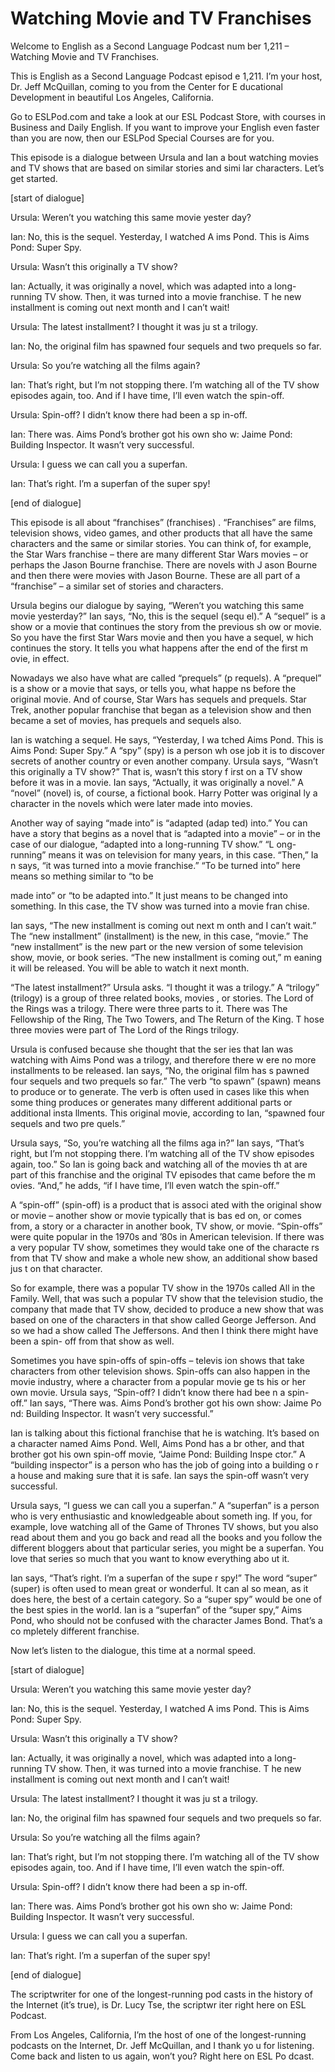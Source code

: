 # Watching Movie and TV Franchises

Welcome to English as a Second Language Podcast num ber 1,211 – Watching Movie and TV Franchises.

This is English as a Second Language Podcast episod e 1,211. I’m your host, Dr. Jeff McQuillan, coming to you from the Center for E ducational Development in beautiful Los Angeles, California.

Go to ESLPod.com and take a look at our ESL Podcast  Store, with courses in Business and Daily English. If you want to improve your English even faster than you are now, then our ESLPod Special Courses are for you.

This episode is a dialogue between Ursula and Ian a bout watching movies and TV shows that are based on similar stories and simi lar characters. Let’s get started.

[start of dialogue]

Ursula: Weren’t you watching this same movie yester day?

Ian: No, this is the sequel. Yesterday, I watched A ims Pond. This is Aims Pond: Super Spy.

Ursula: Wasn’t this originally a TV show?

Ian: Actually, it was originally a novel, which was  adapted into a long-running TV show. Then, it was turned into a movie franchise. T he new installment is coming out next month and I can’t wait!

Ursula: The latest installment? I thought it was ju st a trilogy.

Ian: No, the original film has spawned four sequels  and two prequels so far.

Ursula: So you’re watching all the films again?

Ian: That’s right, but I’m not stopping there. I’m watching all of the TV show episodes again, too. And if I have time, I’ll even watch the spin-off.

Ursula: Spin-off? I didn’t know there had been a sp in-off.

Ian: There was. Aims Pond’s brother got his own sho w: Jaime Pond: Building Inspector. It wasn’t very successful.

Ursula: I guess we can call you a superfan.

Ian: That’s right. I’m a superfan of the super spy!

[end of dialogue]

This episode is all about “franchises” (franchises) . “Franchises” are films, television shows, video games, and other products that all have the same characters and the same or similar stories. You can  think of, for example, the Star Wars franchise – there are many different Star  Wars movies – or perhaps the Jason Bourne franchise. There are novels with J ason Bourne and then there were movies with Jason Bourne. These are all part of a “franchise” – a similar set of stories and characters.

Ursula begins our dialogue by saying, “Weren’t you watching this same movie yesterday?” Ian says, “No, this is the sequel (sequ el).” A “sequel” is a show or a movie that continues the story from the previous sh ow or movie. So you have the first Star Wars movie and then you have a sequel, w hich continues the story. It tells you what happens after the end of the first m ovie, in effect.

Nowadays we also have what are called “prequels” (p requels). A “prequel” is a show or a movie that says, or tells you, what happe ns before the original movie. And of course, Star Wars has sequels and prequels. Star Trek, another popular franchise that began as a television show and then became a set of movies, has prequels and sequels also.

Ian is watching a sequel. He says, “Yesterday, I wa tched Aims Pond. This is Aims Pond: Super Spy.” A “spy” (spy) is a person wh ose job it is to discover secrets of another country or even another company.  Ursula says, “Wasn’t this originally a TV show?” That is, wasn’t this story f irst on a TV show before it was in a movie. Ian says, “Actually, it was originally a novel.” A “novel” (novel) is, of course, a fictional book. Harry Potter was original ly a character in the novels which were later made into movies.

Another way of saying “made into” is “adapted (adap ted) into.” You can have a story that begins as a novel that is “adapted into a movie” – or in the case of our dialogue, “adapted into a long-running TV show.” “L ong-running” means it was on television for many years, in this case. “Then,” Ia n says, “it was turned into a movie franchise.” “To be turned into” here means so mething similar to “to be

made into” or “to be adapted into.” It just means to be changed into something. In this case, the TV show was turned into a movie fran chise.

Ian says, “The new installment is coming out next m onth and I can’t wait.” The “new installment” (installment) is the new, in this  case, “movie.” The “new installment” is the new part or the new version of some television show, movie, or book series. “The new installment is coming out,” m eaning it will be released. You will be able to watch it next month.

“The latest installment?” Ursula asks. “I thought it was a trilogy.” A “trilogy” (trilogy) is a group of three related books, movies , or stories. The Lord of the Rings was a trilogy. There were three parts to it. There was The Fellowship of the Ring, The Two Towers, and The Return of the King. T hose three movies were part of The Lord of the Rings trilogy.

Ursula is confused because she thought that the ser ies that Ian was watching with Aims Pond was a trilogy, and therefore there w ere no more installments to be released. Ian says, “No, the original film has s pawned four sequels and two prequels so far.” The verb “to spawn” (spawn) means  to produce or to generate. The verb is often used in cases like this when some thing produces or generates many different additional parts or additional insta llments. This original movie, according to Ian, “spawned four sequels and two pre quels.”

Ursula says, “So, you’re watching all the films aga in?” Ian says, “That’s right, but I’m not stopping there. I’m watching all of the TV show episodes again, too.” So Ian is going back and watching all of the movies th at are part of this franchise and the original TV episodes that came before the m ovies. “And,” he adds, “if I have time, I’ll even watch the spin-off.”

A “spin-off” (spin-off) is a product that is associ ated with the original show or movie – another show or movie typically that is bas ed on, or comes from, a story or a character in another book, TV show, or movie. “Spin-offs” were quite popular in the 1970s and ’80s in American television. If there was a very popular TV show, sometimes they would take one of the characte rs from that TV show and make a whole new show, an additional show based jus t on that character.

So for example, there was a popular TV show in the 1970s called All in the Family. Well, that was such a popular TV show that the television studio, the company that made that TV show, decided to produce a new show that was based on one of the characters in that show called George Jefferson. And so we had a show called The Jeffersons. And then I think there might have been a spin- off from that show as well.

 Sometimes you have spin-offs of spin-offs – televis ion shows that take characters from other television shows. Spin-offs can also happen in the movie industry, where a character from a popular movie ge ts his or her own movie. Ursula says, “Spin-off? I didn’t know there had bee n a spin-off.” Ian says, “There was. Aims Pond’s brother got his own show: Jaime Po nd: Building Inspector. It wasn’t very successful.”

Ian is talking about this fictional franchise that he is watching. It’s based on a character named Aims Pond. Well, Aims Pond has a br other, and that brother got his own spin-off movie, “Jaime Pond: Building Inspe ctor.” A “building inspector” is a person who has the job of going into a building o r a house and making sure that it is safe. Ian says the spin-off wasn’t very successful.

Ursula says, “I guess we can call you a superfan.” A “superfan” is a person who is very enthusiastic and knowledgeable about someth ing. If you, for example, love watching all of the Game of Thrones TV shows, but you also read about them and you go back and read all the books and you  follow the different bloggers about that particular series, you might be  a superfan. You love that series so much that you want to know everything abo ut it.

Ian says, “That’s right. I’m a superfan of the supe r spy!” The word “super” (super) is often used to mean great or wonderful. It can al so mean, as it does here, the best of a certain category. So a “super spy” would be one of the best spies in the world. Ian is a “superfan” of the “super spy,” Aims  Pond, who should not be confused with the character James Bond. That’s a co mpletely different franchise.

Now let’s listen to the dialogue, this time at a normal speed.

[start of dialogue]

Ursula: Weren’t you watching this same movie yester day?

Ian: No, this is the sequel. Yesterday, I watched A ims Pond. This is Aims Pond: Super Spy.

Ursula: Wasn’t this originally a TV show?

Ian: Actually, it was originally a novel, which was  adapted into a long-running TV show. Then, it was turned into a movie franchise. T he new installment is coming out next month and I can’t wait!

Ursula: The latest installment? I thought it was ju st a trilogy.

Ian: No, the original film has spawned four sequels  and two prequels so far.

Ursula: So you’re watching all the films again?

Ian: That’s right, but I’m not stopping there. I’m watching all of the TV show episodes again, too. And if I have time, I’ll even watch the spin-off.

Ursula: Spin-off? I didn’t know there had been a sp in-off.

Ian: There was. Aims Pond’s brother got his own sho w: Jaime Pond: Building Inspector. It wasn’t very successful.

Ursula: I guess we can call you a superfan.

Ian: That’s right. I’m a superfan of the super spy!

[end of dialogue]

The scriptwriter for one of the longest-running pod casts in the history of the Internet (it’s true), is Dr. Lucy Tse, the scriptwr iter right here on ESL Podcast.

From Los Angeles, California, I’m the host of one of the longest-running podcasts on the Internet, Dr. Jeff McQuillan, and I thank yo u for listening. Come back and listen to us again, won’t you? Right here on ESL Po dcast.

